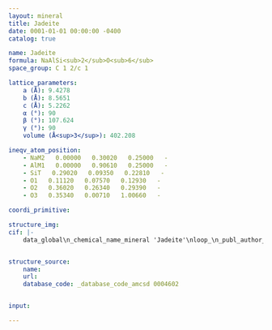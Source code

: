```yaml
---
layout: mineral
title: Jadeite
date: 0001-01-01 00:00:00 -0400
catalog: true

name: Jadeite
formula: NaAlSi<sub>2</sub>O<sub>6</sub>
space_group: C 1 2/c 1

lattice_parameters:
    a (Å): 9.4278
    b (Å): 8.5651
    c (Å): 5.2262
    α (°): 90
    β (°): 107.624
    γ (°): 90
    volume (Å<sup>3</sup>): 402.208

ineqv_atom_position: 
    - NaM2   0.00000   0.30020   0.25000   -
    - AlM1   0.00000   0.90610   0.25000   -
    - SiT   0.29020   0.09350   0.22810   -
    - O1   0.11120   0.07570   0.12930   -
    - O2   0.36020   0.26340   0.29390   -
    - O3   0.35340   0.00710   1.00660   -

coordi_primitive: 

structure_img: 
cif: |-
    data_global\n_chemical_name_mineral 'Jadeite'\nloop_\n_publ_author_name\n'Nestola F'\n'Ballaran T B'\n'Liebske C'\n'Thompson R'\n'Downs R T'\n_journal_name_full 'American Mineralogist'\n_journal_volume 93 \n_journal_year 2008\n_journal_page_first 1005\n_journal_page_last 1013\n_publ_section_title\n;\n The effect of the hedenbergitic substitution on the compressibility\n of jadeite\n Sample- Jd100Hd0, P = 0 GPa\n;\n_database_code_amcsd 0004602\n_chemical_compound_source 'Synthetic'\n_chemical_formula_sum 'Na Al Si2 O6'\n_cell_length_a 9.4278\n_cell_length_b 8.5651\n_cell_length_c 5.2262\n_cell_angle_alpha 90\n_cell_angle_beta 107.624\n_cell_angle_gamma 90\n_cell_volume 402.208\n_exptl_crystal_density_diffrn      3.338\n_symmetry_space_group_name_H-M 'C 1 2/c 1'\nloop_\n_space_group_symop_operation_xyz\n  'x,y,z'\n  '1/2+x,1/2+y,z'\n  'x,-y,1/2+z'\n  '1/2+x,1/2-y,1/2+z'\n  '-x,y,1/2-z'\n  '1/2-x,1/2+y,1/2-z'\n  '-x,-y,-z'\n  '1/2-x,1/2-y,-z'\nloop_\n_atom_site_label\n_atom_site_fract_x\n_atom_site_fract_y\n_atom_site_fract_z\n_atom_site_U_iso_or_equiv\nNa   0.00000   0.30020   0.25000   0.00860\nAl   0.00000   0.90610   0.25000   0.00490\nSi   0.29020   0.09350   0.22810   0.00450\nO   0.11120   0.07570   0.12930   0.00560\nO   0.36020   0.26340   0.29390   0.00720\nO   0.35340   0.00710   1.00660   0.00750\n\n


structure_source: 
    name:
    url:
    database_code: _database_code_amcsd 0004602


input:

---
```

